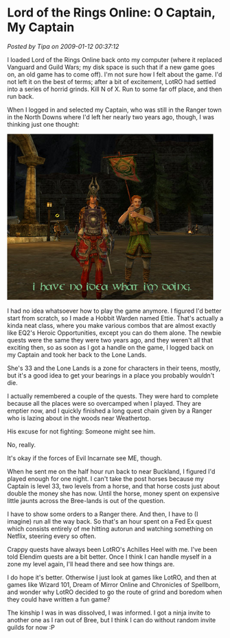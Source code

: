 # Lord of the Rings Online: O Captain, My Captain

*Posted by Tipa on 2009-01-12 00:37:12*

I loaded Lord of the Rings Online back onto my computer (where it replaced Vanguard and Guild Wars; my disk space is such that if a new game goes on, an old game has to come off). I'm not sure how I felt about the game. I'd not left it on the best of terms; after a bit of excitement, LotRO had settled into a series of horrid grinds. Kill N of X. Run to some far off place, and then run back.

When I logged in and selected my Captain, who was still in the Ranger town in the North Downs where I'd left her nearly two years ago, though, I was thinking just one thought:

![](../../../uploads/2009/01/lotroclient-2009-01-11-18-51-28-35.jpg "lotroclient-2009-01-11-18-51-28-35")

I had no idea whatsoever how to play the game anymore. I figured I'd better start from scratch, so I made a Hobbit Warden named Ettie. That's actually a kinda neat class, where you make various combos that are almost exactly like EQ2's Heroic Opportunities, except you can do them alone. The newbie quests were the same they were two years ago, and they weren't all that exciting then, so as soon as I got a handle on the game, I logged back on my Captain and took her back to the Lone Lands.

She's 33 and the Lone Lands is a zone for characters in their teens, mostly, but it's a good idea to get your bearings in a place you probably wouldn't die.

I actually remembered a couple of the quests. They were hard to complete because all the places were so overcamped when I played. They are emptier now, and I quickly finished a long quest chain given by a Ranger who is lazing about in the woods near Weathertop.

His excuse for not fighting: Someone might see him.

No, really. 

It's okay if the forces of Evil Incarnate see ME, though.

When he sent me on the half hour run back to near Buckland, I figured I'd played enough for one night. I can't take the post horses because my Captain is level 33, two levels from a horse, and that horse costs just about double the money she has now. Until the horse, money spent on expensive little jaunts across the Bree-lands is out of the question.

I have to show some orders to a Ranger there. And then, I have to (I imagine) run all the way back. So that's an hour spent on a Fed Ex quest which consists entirely of me hitting autorun and watching something on Netflix, steering every so often.

Crappy quests have always been LotRO's Achilles Heel with me. I've been told Elendim quests are a bit better. Once I think I can handle myself in a zone my level again, I'll head there and see how things are.

I do hope it's better. Otherwise I just look at games like LotRO, and then at games like Wizard 101, Dream of Mirror Online and Chronicles of Spellborn, and wonder why LotRO decided to go the route of grind and boredom when they could have written a fun game?

The kinship I was in was dissolved, I was informed. I got a ninja invite to another one as I ran out of Bree, but I think I can do without random invite guilds for now :P

